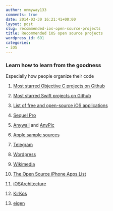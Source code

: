 ```yaml
---
author: onmyway133
comments: true
date: 2014-03-30 16:21:41+00:00
layout: post
slug: recommended-ios-open-source-projects
title: Recommended iOS open source projects
wordpress_id: 691
categories:
- iOS
---
```


### Learn how to learn from the goodness



Especially how people organize their code





  1. [Most starred Objective C projects on Github](https://github.com/search?l=Objective-C&p=1&q=stars%3A%3E1&s=stars&type=Repositories)


  2. [Most starred Swift projects on Github](https://github.com/search?l=swift&q=stars%3A%3E1&s=stars&type=Repositories)


  3. [List of free and open-source iOS applications](http://en.wikipedia.org/wiki/List_of_free_and_open-source_iOS_applications)


  4. [Sequel Pro](https://github.com/sequelpro/sequelpro)


  5. [Anywall](https://parse.com/tutorials/anywall) and [AnyPic](https://parse.com/tutorials/anypic)


  6. [Apple sample sources](https://developer.apple.com/library/ios/navigation/#section=Resource%20Types&topic=Sample%20Code)  



  7. [Telegram](https://telegram.org/source)


  8. [Wordpress](https://github.com/wordpress-mobile/WordPress-iOS)


  9. [Wikimedia](https://github.com/wikimedia/apps-ios-wikipedia)


  10. [The Open Source iPhone Apps List](http://maniacdev.com/2010/06/35-open-source-iphone-app-store-apps-updated-with-10-new-apps)


  11. [iOSArchitecture](https://github.com/RuiAAPeres/iOSArchitecture)


  12. [KirKos](https://github.com/RuiAAPeres/KirKos)


  13. [eigen](https://github.com/artsy/eigen)


